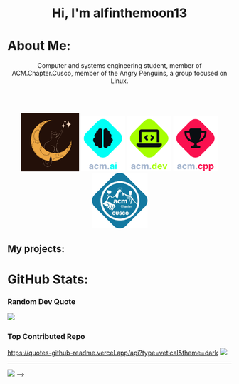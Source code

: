 <link rel="stylesheet" href="https://cdnjs.cloudflare.com/ajax/libs/font-awesome/5.15.4/css/all.min.css">


# <center>Hi, I'm alfinthemoon13  <i class="fas fa-paw" style="color:yellow"></i> </center>

# <i class="fas fa-graduation-cap" style="color:cyan"></i> About Me:
<center>Computer and systems engineering student, member of ACM.Chapter.Cusco, member of the Angry Penguins, a group focused on Linux.</center>
<br>
<br>
<br>

<p align="center">
  <img src="gatonymous.jpg" alt="Gatonymous" width="130">
  <img src="ai.png" alt="AI" width="100">
  <img src="dev.png" alt="Dev" width="100">
  <img src="cpp.png" alt="CPP" width="100">
  <img src="acm.png" alt="ACM" width="125">
</p>

<!--
## <i class="fas fa-globe" style="color:red"></i> Socials:
<a href="https://facebook.com/pinguinos.enojados" style="color:blue"><i class="fab fa-facebook fa-2x"></i></a>
<a href="https://instagram.com/gatocalipsis_" style="color:#bc2a8d"><i class="fab fa-instagram fa-2x"></i></a>
<a href="https://youtube.com/@Gatonymous" style="color:red"><i class="fab fa-youtube fa-2x"></i></a>
<a href="https://github.com/gatonymous" style="color:lime"><i class="fab fa-github-alt fa-2x"></i></a> 
-->

## <i class="fas fa-school" style="color:orange"></i> My projects:
<!--
### [DinoBot](https://github.com/gatonymous/DinoBot)  <i class="fas fa-robot" style="color:blue"></i>
[DinoBot](https://github.com/gatonymous/DinoBot)
 is a Chatbot with Artificial Intelligence (natural language processing) capable of helping the engineering and computing user.

[![Dino Bot](dino.png)](https://github.com/gatonymous/DinoBot)

### [Rrubber Ducky](https://www.youtube.com/watch?v=efrvvtQzOrk)  <i class="fas fa-robot" style="color:blue"></i>
Rubber Ducky emulation with arduino.


# <i class="fas fa-laptop-code" style="color:lime"></i> Tech Stack:
![C#](https://img.shields.io/badge/c%23-%23239120.svg?style=for-the-badge&logo=csharp&logoColor=white) ![CSS3](https://img.shields.io/badge/css3-%231572B6.svg?style=for-the-badge&logo=css3&logoColor=white) ![HTML5](https://img.shields.io/badge/html5-%23E34F26.svg?style=for-the-badge&logo=html5&logoColor=white) ![Java](https://img.shields.io/badge/java-%23ED8B00.svg?style=for-the-badge&logo=openjdk&logoColor=white) ![JavaScript](https://img.shields.io/badge/javascript-%23323330.svg?style=for-the-badge&logo=javascript&logoColor=%23F7DF1E) ![PHP](https://img.shields.io/badge/php-%23777BB4.svg?style=for-the-badge&logo=php&logoColor=white) ![PowerShell](https://img.shields.io/badge/PowerShell-%235391FE.svg?style=for-the-badge&logo=powershell&logoColor=white) ![Python](https://img.shields.io/badge/python-3670A0?style=for-the-badge&logo=python&logoColor=ffdd54) ![R](https://img.shields.io/badge/r-%23276DC3.svg?style=for-the-badge&logo=r&logoColor=white) ![AWS](https://img.shields.io/badge/AWS-%23FF9900.svg?style=for-the-badge&logo=amazon-aws&logoColor=white) ![Vercel](https://img.shields.io/badge/vercel-%23000000.svg?style=for-the-badge&logo=vercel&logoColor=white) ![GithubPages](https://img.shields.io/badge/github%20pages-121013?style=for-the-badge&logo=github&logoColor=white) ![.Net](https://img.shields.io/badge/.NET-5C2D91?style=for-the-badge&logo=.net&logoColor=white) ![Anaconda](https://img.shields.io/badge/Anaconda-%2344A833.svg?style=for-the-badge&logo=anaconda&logoColor=white) ![Bootstrap](https://img.shields.io/badge/bootstrap-%238511FA.svg?style=for-the-badge&logo=bootstrap&logoColor=white) ![Django](https://img.shields.io/badge/django-%23092E20.svg?style=for-the-badge&logo=django&logoColor=white) ![Flask](https://img.shields.io/badge/flask-%23000.svg?style=for-the-badge&logo=flask&logoColor=white) ![Laravel](https://img.shields.io/badge/laravel-%23FF2D20.svg?style=for-the-badge&logo=laravel&logoColor=white) ![Next JS](https://img.shields.io/badge/Next-black?style=for-the-badge&logo=next.js&logoColor=white) ![NodeJS](https://img.shields.io/badge/node.js-6DA55F?style=for-the-badge&logo=node.js&logoColor=white) ![React](https://img.shields.io/badge/react-%2320232a.svg?style=for-the-badge&logo=react&logoColor=%2361DAFB) ![TailwindCSS](https://img.shields.io/badge/tailwindcss-%2338B2AC.svg?style=for-the-badge&logo=tailwind-css&logoColor=white) ![MariaDB](https://img.shields.io/badge/MariaDB-003545?style=for-the-badge&logo=mariadb&logoColor=white) ![MicrosoftSQLServer](https://img.shields.io/badge/Microsoft%20SQL%20Server-CC2927?style=for-the-badge&logo=microsoft%20sql%20server&logoColor=white) ![MongoDB](https://img.shields.io/badge/MongoDB-%234ea94b.svg?style=for-the-badge&logo=mongodb&logoColor=white) ![MySQL](https://img.shields.io/badge/mysql-%2300000f.svg?style=for-the-badge&logo=mysql&logoColor=white) ![Adobe](https://img.shields.io/badge/adobe-%23FF0000.svg?style=for-the-badge&logo=adobe&logoColor=white) ![Adobe Photoshop](https://img.shields.io/badge/adobe%20photoshop-%2331A8FF.svg?style=for-the-badge&logo=adobe%20photoshop&logoColor=white) ![Adobe Audition](https://img.shields.io/badge/Adobe%20Audition-9999FF.svg?style=for-the-badge&logo=Adobe%20Audition&logoColor=white) ![Adobe Illustrator](https://img.shields.io/badge/adobe%20illustrator-%23FF9A00.svg?style=for-the-badge&logo=adobe%20illustrator&logoColor=white) ![Adobe Premiere Pro](https://img.shields.io/badge/Adobe%20Premiere%20Pro-9999FF.svg?style=for-the-badge&logo=Adobe%20Premiere%20Pro&logoColor=white) ![Figma](https://img.shields.io/badge/figma-%23F24E1E.svg?style=for-the-badge&logo=figma&logoColor=white)
-->

# <i class="fas fa-trophy" style="color:cyan"></i> GitHub Stats:
<!--
![](https://github-readme-stats.vercel.app/api?username=gatonymous&theme=gotham&hide_border=false&include_all_commits=false&count_private=false)<br/>
![](https://github-readme-streak-stats.herokuapp.com/?user=gatonymous&theme=gotham&hide_border=false)<br/>
![](https://github-readme-stats.vercel.app/api/top-langs/?username=gatonymous&theme=gotham&hide_border=false&include_all_commits=false&count_private=false&layout=compact)
-->
### <i class="fas fa-quote-left" style="color:green"></i> Random Dev Quote
![](https://quotes-github-readme.vercel.app/api?type=vetical&theme=dark)

### <i class="fas fa-brain" style="color:cyan"></i> Top Contributed Repo
https://quotes-github-readme.vercel.app/api?type=vetical&theme=dark
![](https://github-contributor-stats.vercel.app/api?username=gatonymous&limit=5&theme=dark&combine_all_yearly_contributions=true)

---
[![](https://visitcount.itsvg.in/api?id=gatonymous&icon=0&color=0)](https://visitcount.itsvg.in)
-->
<!-- Proudly created with GPRM ( https://gprm.itsvg.in ) -->
